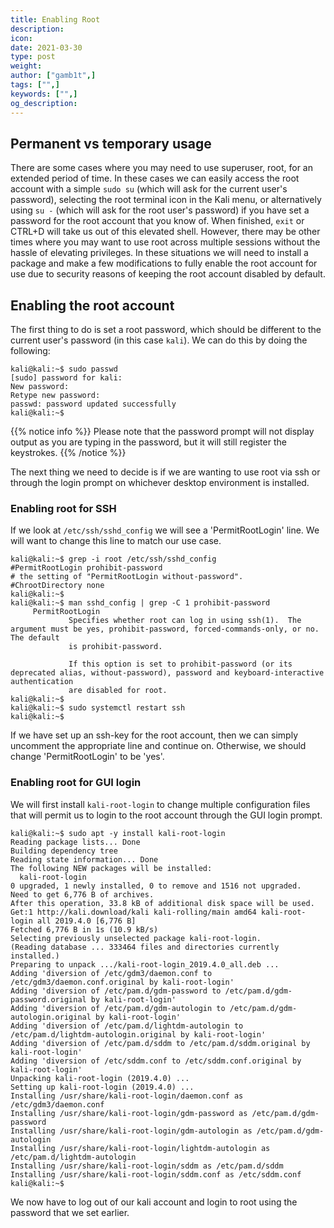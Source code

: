 ```yaml
---
title: Enabling Root
description:
icon:
date: 2021-03-30
type: post
weight:
author: ["gamb1t",]
tags: ["",]
keywords: ["",]
og_description:
---
```


## Permanent vs temporary usage

There are some cases where you may need to use superuser, root, for an extended period of time. In these cases we can easily access the root account with a simple `sudo su` (which will ask for the current user's password), selecting the root terminal icon in the Kali menu, or alternatively using `su -` (which will ask for the root user's password) if you have set a password for the root account that you know of. When finished, `exit` or CTRL+D will take us out of this elevated shell. However, there may be other times where you may want to use root across multiple sessions without the hassle of elevating privileges. In these situations we will need to install a package and make a few modifications to fully enable the root account for use due to security reasons of keeping the root account disabled by default.

## Enabling the root account

The first thing to do is set a root password, which should be different to the current user's password (in this case `kali`). We can do this by doing the following:

```console
kali@kali:~$ sudo passwd
[sudo] password for kali:
New password:
Retype new password:
passwd: password updated successfully
kali@kali:~$
```

{{% notice info %}}
Please note that the password prompt will not display output as you are typing in the password, but it will still register the keystrokes.
{{% /notice %}}

The next thing we need to decide is if we are wanting to use root via ssh or through the login prompt on whichever desktop environment is installed.

### Enabling root for SSH

If we look at `/etc/ssh/sshd_config` we will see a 'PermitRootLogin' line. We will want to change this line to match our use case.

```
kali@kali:~$ grep -i root /etc/ssh/sshd_config
#PermitRootLogin prohibit-password
# the setting of "PermitRootLogin without-password".
#ChrootDirectory none
kali@kali:~$
kali@kali:~$ man sshd_config | grep -C 1 prohibit-password
     PermitRootLogin
             Specifies whether root can log in using ssh(1).  The argument must be yes, prohibit-password, forced-commands-only, or no.  The default
             is prohibit-password.

             If this option is set to prohibit-password (or its deprecated alias, without-password), password and keyboard-interactive authentication
             are disabled for root.
kali@kali:~$
kali@kali:~$ sudo systemctl restart ssh
kali@kali:~$
```

If we have set up an ssh-key for the root account, then we can simply uncomment the appropriate line and continue on. Otherwise, we should change 'PermitRootLogin' to be 'yes'.

### Enabling root for GUI login

We will first install `kali-root-login` to change multiple configuration files that will permit us to login to the root account through the GUI login prompt.

```
kali@kali:~$ sudo apt -y install kali-root-login
Reading package lists... Done
Building dependency tree
Reading state information... Done
The following NEW packages will be installed:
  kali-root-login
0 upgraded, 1 newly installed, 0 to remove and 1516 not upgraded.
Need to get 6,776 B of archives.
After this operation, 33.8 kB of additional disk space will be used.
Get:1 http://kali.download/kali kali-rolling/main amd64 kali-root-login all 2019.4.0 [6,776 B]
Fetched 6,776 B in 1s (10.9 kB/s)
Selecting previously unselected package kali-root-login.
(Reading database ... 333464 files and directories currently installed.)
Preparing to unpack .../kali-root-login_2019.4.0_all.deb ...
Adding 'diversion of /etc/gdm3/daemon.conf to /etc/gdm3/daemon.conf.original by kali-root-login'
Adding 'diversion of /etc/pam.d/gdm-password to /etc/pam.d/gdm-password.original by kali-root-login'
Adding 'diversion of /etc/pam.d/gdm-autologin to /etc/pam.d/gdm-autologin.original by kali-root-login'
Adding 'diversion of /etc/pam.d/lightdm-autologin to /etc/pam.d/lightdm-autologin.original by kali-root-login'
Adding 'diversion of /etc/pam.d/sddm to /etc/pam.d/sddm.original by kali-root-login'
Adding 'diversion of /etc/sddm.conf to /etc/sddm.conf.original by kali-root-login'
Unpacking kali-root-login (2019.4.0) ...
Setting up kali-root-login (2019.4.0) ...
Installing /usr/share/kali-root-login/daemon.conf as /etc/gdm3/daemon.conf
Installing /usr/share/kali-root-login/gdm-password as /etc/pam.d/gdm-password
Installing /usr/share/kali-root-login/gdm-autologin as /etc/pam.d/gdm-autologin
Installing /usr/share/kali-root-login/lightdm-autologin as /etc/pam.d/lightdm-autologin
Installing /usr/share/kali-root-login/sddm as /etc/pam.d/sddm
Installing /usr/share/kali-root-login/sddm.conf as /etc/sddm.conf
kali@kali:~$
```

We now have to log out of our kali account and login to root using the password that we set earlier.